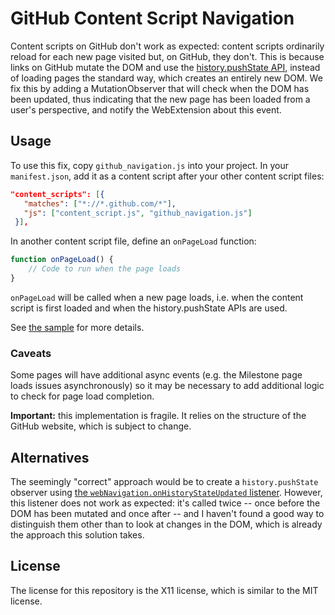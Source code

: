 # GitHub Content Script Navigation
Content scripts on GitHub don't work as expected: content scripts ordinarily
reload for each new page visited but, on GitHub, they don't. This is because
links on GitHub mutate the DOM and use the [history.pushState API][], instead of
loading pages the standard way, which creates an entirely new DOM. We fix this
by adding a MutationObserver that will check when the DOM has been updated,
thus indicating that the new page has been loaded from a user's perspective,
and notify the WebExtension about this event.

## Usage
To use this fix, copy `github_navigation.js` into your project. In your
`manifest.json`, add it as a content script after your other content script files:
```json
"content_scripts": [{
   "matches": ["*://*.github.com/*"],
   "js": ["content_script.js", "github_navigation.js"]
 }],
```

In another content script file, define an `onPageLoad` function:
```js
function onPageLoad() {
    // Code to run when the page loads
}
```

`onPageLoad` will be called when a new page loads, i.e. when the
content script is first loaded and when the history.pushState APIs
are used.

See [the sample][] for more details.

### Caveats
Some pages will have additional async events (e.g. the Milestone page loads issues
asynchronously) so it may be necessary to add additional logic to check for page
load completion.

**Important:** this implementation is fragile. It relies on the structure of the
GitHub website, which is subject to change.

## Alternatives
The seemingly "correct" approach would be to create a `history.pushState`
observer using [the `webNavigation.onHistoryStateUpdated` listener][hist listener].
However, this listener does not work as expected: it's called twice -- once
before the DOM has been mutated and once after -- and I haven't found a good
way to distinguish them other than to look at changes in the DOM, which is
already the approach this solution takes.

## License
The license for this repository is the X11 license, which is similar to the MIT license.

[the sample]: https://github.com/mcomella/github-content-script-navigation/tree/master/sample
[history.pushState API]: https://developer.mozilla.org/en-US/docs/Web/API/History_API#The_pushState()_method
[hist listener]: https://developer.mozilla.org/en-US/Add-ons/WebExtensions/API/webNavigation/onHistoryStateUpdated
